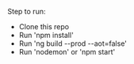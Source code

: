 
Step to run:

* Clone this repo
* Run 'npm install'
* Run 'ng build --prod --aot=false'
* Run 'nodemon' or 'npm start'
